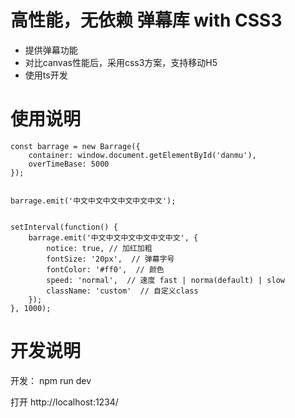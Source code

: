 # 高性能，无依赖 弹幕库 with CSS3 

- 提供弹幕功能
- 对比canvas性能后，采用css3方案，支持移动H5
- 使用ts开发


# 使用说明

    const barrage = new Barrage({
        container: window.document.getElementById('danmu'),
        overTimeBase: 5000
    });


    barrage.emit('中文中文中文中文中文中文');


    setInterval(function() {
        barrage.emit('中文中文中文中文中文中文', {
            notice: true, // 加红加粗
            fontSize: '20px',  // 弹幕字号
            fontColor: '#ff0',  // 颜色
            speed: 'normal',  // 速度 fast | norma(default) | slow
            className: 'custom'  // 自定义class
        });
    }, 1000);


# 开发说明
开发：
npm run dev

打开 http://localhost:1234/ 



